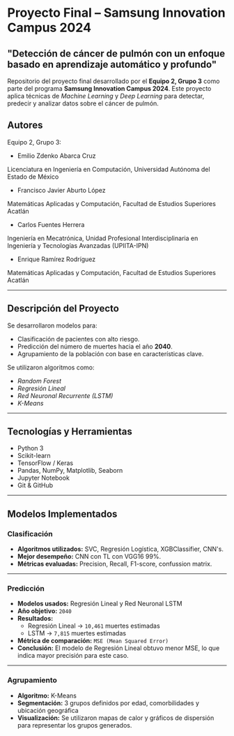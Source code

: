 # Proyecto Final – Samsung Innovation Campus 2024  
## **"Detección de cáncer de pulmón con un enfoque basado en aprendizaje automático y profundo"**

Repositorio del proyecto final desarrollado por el **Equipo 2, Grupo 3** como parte del programa **Samsung Innovation Campus 2024**. Este proyecto aplica técnicas de *Machine Learning* y *Deep Learning* para detectar, predecir y analizar datos sobre el cáncer de pulmón.

## Autores 
Equipo 2, Grupo 3:
- Emilio Zdenko Abarca Cruz
  
Licenciatura en Ingeniería en Computación, Universidad Autónoma del Estado de México
- Francisco Javier Aburto López
  
Matemáticas Aplicadas y Computación, Facultad de Estudios Superiores Acatlán
- Carlos Fuentes Herrera
  
Ingeniería en Mecatrónica, Unidad Profesional Interdisciplinaria en Ingeniería y Tecnologías Avanzadas (UPIITA-IPN)
- Enrique Ramírez Rodríguez
  
Matemáticas Aplicadas y Computación, Facultad de Estudios Superiores Acatlán

---

## Descripción del Proyecto

Se desarrollaron modelos para:

- Clasificación de pacientes con alto riesgo.
- Predicción del número de muertes hacia el año **2040**.
- Agrupamiento de la población con base en características clave.

Se utilizaron algoritmos como:

- *Random Forest*  
- *Regresión Lineal*  
- *Red Neuronal Recurrente (LSTM)*  
- *K-Means*

---

## Tecnologías y Herramientas

- Python 3  
- Scikit-learn  
- TensorFlow / Keras  
- Pandas, NumPy, Matplotlib, Seaborn  
- Jupyter Notebook  
- Git & GitHub  

---

## Modelos Implementados

### Clasificación

- **Algoritmos utilizados:** SVC, Regresión Logística, XGBClassifier, CNN's.
- **Mejor desempeño:** CNN con TL con VGG16 99%.
- **Métricas evaluadas:** Precision, Recall, F1-score, confussion matrix.

---

### Predicción

- **Modelos usados:** Regresión Lineal y Red Neuronal LSTM  
- **Año objetivo:** `2040`  
- **Resultados:**
  - Regresión Lineal → `10,461` muertes estimadas  
  - LSTM → `7,815` muertes estimadas  
- **Métrica de comparación:** `MSE (Mean Squared Error)`  
- **Conclusión:** El modelo de Regresión Lineal obtuvo menor MSE, lo que indica mayor precisión para este caso.

---

### Agrupamiento

- **Algoritmo:** K-Means  
- **Segmentación:** 3 grupos definidos por edad, comorbilidades y ubicación geográfica  
- **Visualización:** Se utilizaron mapas de calor y gráficos de dispersión para representar los grupos generados.

